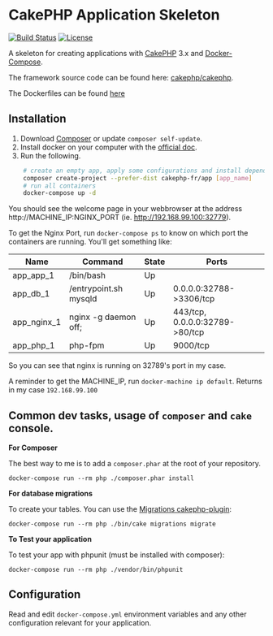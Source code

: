 # CakePHP Application Skeleton

[![Build Status](https://img.shields.io/travis/cakephp-fr/app/master.svg?style=flat-square)](https://travis-ci.org/cakephp-fr/app)
[![License](https://img.shields.io/packagist/l/cakephp-fr/app.svg?style=flat-square)](https://packagist.org/packages/cakephp-fr/app)

A skeleton for creating applications with [CakePHP](http://cakephp.org) 3.x and [Docker-Compose](https://docs.docker.com/compose).

The framework source code can be found here: [cakephp/cakephp](https://github.com/cakephp/cakephp).

The Dockerfiles can be found [here](https://hub.docker.com/r/cakephpfr/3.x/)

## Installation

1. Download [Composer](http://getcomposer.org/doc/00-intro.md) or update `composer self-update`.
2. Install docker on your computer with the [official doc](https://docs.docker.com/installation/#installation).
3. Run the following.

```bash
    # create an empty app, apply some configurations and install dependancies
    composer create-project --prefer-dist cakephp-fr/app [app_name]
    # run all containers
    docker-compose up -d
```

You should see the welcome page in your webbrowser at the address http://MACHINE_IP:NGINX_PORT (ie. http://192.168.99.100:32779).

To get the Nginx Port, run `docker-compose ps` to know on which port the containers are running. You'll get something like:

|  Name       |    Command            | State  |       Ports              
| ------------|-----------------------|--------|-------------------------------
| app_app_1   | /bin/bash             | Up     |                               
| app_db_1    | /entrypoint.sh mysqld | Up     | 0.0.0.0:32788->3306/tcp        
| app_nginx_1 | nginx -g daemon off;  | Up     | 443/tcp, 0.0.0.0:32789->80/tcp
| app_php_1   | php-fpm               | Up     | 9000/tcp                     

So you can see that nginx is running on 32789's port in my case.

A reminder to get the MACHINE_IP, run `docker-machine ip default`. Returns in my case `192.168.99.100`


## Common dev tasks, usage of `composer` and `cake` console.

**For Composer**

The best way to me is to add a `composer.phar` at the root of your repository.

    docker-compose run --rm php ./composer.phar install

**For database migrations**

To create your tables. You can use the [Migrations cakephp-plugin](https://github.com/cakephp/migrations):

    docker-compose run --rm php ./bin/cake migrations migrate

**To Test your application**

To test your app with phpunit (must be installed with composer):

    docker-compose run --rm php ./vendor/bin/phpunit

## Configuration

Read and edit `docker-compose.yml` environment variables and any other
configuration relevant for your application.
